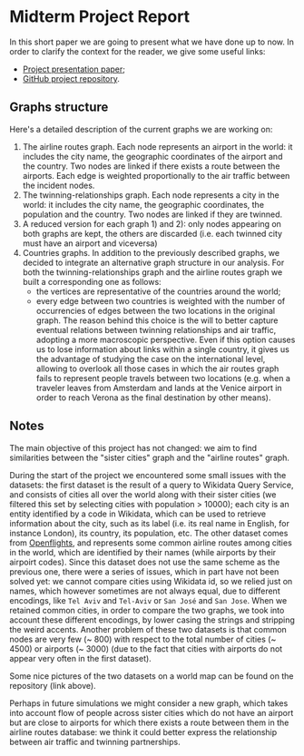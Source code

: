 # Midterm Project Report
In this short paper we are going to present what we have done up to now.
In order to clarify the context for the reader, we give some useful links:

 -  [Project presentation paper](https://github.com/albertoursino/GraphsComparison/blob/main/README.md);
 - [GitHub project repository](https://github.com/albertoursino/GraphsComparison).

## Graphs structure

Here's a detailed description of the current graphs we are working on:
1) The airline routes graph. Each node represents an airport in the world: it includes the city name, the geographic coordinates of the airport and the country. Two nodes are linked if there exists a route between the airports. Each edge is weighted proportionally to the air traffic between the incident nodes.
2) The twinning-relationships graph. Each node represents a city in the world: it includes the city name, the geographic coordinates, the population and the country. Two nodes are linked if they are twinned.
3) A reduced version for each graph 1) and 2): only nodes appearing on both graphs are kept, the others are discarded (i.e. each twinned city must have an airport and viceversa)
4) Countries graphs. In addition to the previously described graphs, we decided to integrate an alternative graph structure in our analysis. For both the twinning-relationships graph and the airline routes graph we built a corresponding one as follows:
   - the vertices are representative of the countries around the world;
   - every edge between two countries is weighted with the number of occurrencies of edges between the two locations in the original graph.
The reason behind this choice is the will to better capture eventual relations between twinning relationships and air traffic, adopting a more macroscopic perspective. Even if this option causes us to lose information about links within a single country, it gives us the advantage of studying the case on the international level, allowing to overlook all those cases in which the air routes graph fails to represent people travels between two locations (e.g. when a traveler leaves from Amsterdam and lands at the Venice airport in order to reach Verona as the final destination by other means).

## Notes
The main objective of this project has not changed: we aim to find similarities between the "sister cities" graph and the "airline routes" graph.

During the start of the project we encountered some small issues with the datasets: the first dataset is the result of a query to Wikidata Query Service, and consists of cities all over the world along with their sister cities (we filtered this set by selecting cities with population > 10000); each city is an entity identified by a code in Wikidata, which can be used to retrieve information about the city, such as its label (i.e. its real name in English, for instance London), its country, its population, etc. The other dataset comes from [Openflights](https://github.com/jpatokal/openflights), and represents some common airline routes among cities in the world, which are identified by their names (while airports by their airpoirt codes). Since this dataset does not use the same scheme as the previous one, there were a series of issues, which in part have not been solved yet: we cannot compare cities using Wikidata id, so we relied just on names, which however sometimes are not always equal, due to different encodings, like `Tel Aviv` and `Tel-Aviv` or `San José` and `San Jose`. When we retained common cities, in order to compare the two graphs, we took into account these different encodings, by lower casing the strings and stripping the weird accents. Another problem of these two datasets is that common nodes are very few (~ 800) with respect to the total number of cities (~ 4500) or airports (~ 3000) (due to the fact that cities with airports do not appear very often in the first dataset). 

Some nice pictures of the two datasets on a world map can be found on the repository (link above).

Perhaps in future simulations we might consider a new graph, which takes into account flow of people across sister cities which do not have an airport but are close to airports for which there exists a route between them in the airline routes database: we think it could better express the relationship between air traffic and twinning partnerships.
<!--stackedit_data:
eyJoaXN0b3J5IjpbLTIxNDU1MzgwOTIsLTEzNjk3NjM1MzQsMT
AxOTU3NDUwOSwtOTk2MDMwMTA2LDIxMDI2NzQ3OTQsLTIwNzA0
NzQzMjQsMTUxODEwMTc3NCwtMTc0NTI1ODk1MywxNjY1NjYyNj
A0XX0=
-->